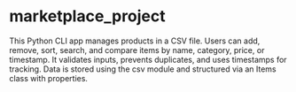# marketplace_project
This Python CLI app manages products in a CSV file. Users can add, remove, sort, search, and compare items by name, category, price, or timestamp. It validates inputs, prevents duplicates, and uses timestamps for tracking. Data is stored using the csv module and structured via an Items class with properties.
